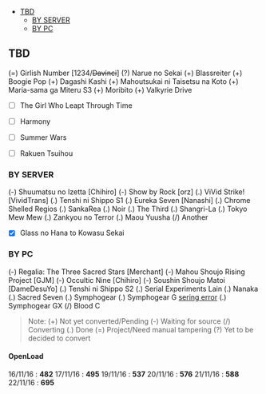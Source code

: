 <!-- toc orderedList:0 depthFrom:1 depthTo:3 -->

- [TBD](#tbd)
	- [BY SERVER](#by-server)
	- [BY PC](#by-pc)

<!-- tocstop -->

## TBD
(=) Girlish Number [1234/~~Davinci~~]
(?) Narue no Sekai
(+) Blassreiter
(+) Boogie Pop
(+) Dagashi Kashi
(+) Mahoutsukai ni Taisetsu na Koto
(+) Maria-sama ga Miteru S3
(+) Moribito
(+) Valkyrie Drive
- [ ] The Girl Who Leapt Through Time
- [ ] Harmony
- [ ] Summer Wars
- [ ] Rakuen Tsuihou


### BY SERVER
(-) Shuumatsu no Izetta [Chihiro]
(-) Show by Rock [orz]
(.) ViVid Strike! [VividTrans]
(.) Tenshi ni Shippo S1
(.) Eureka Seven [Nanashi]
(.) Chrome Shelled Regios
(.) SankaRea
(.) Noir
(.) The Third
(.) Shangri-La
(.) Tokyo Mew Mew
(.) Zankyou no Terror
(.) Maou Yuusha
(/) Another
- [x] Glass no Hana to Kowasu Sekai

### BY PC
(-) Regalia: The Three Sacred Stars [Merchant]
(-) Mahou Shoujo Rising Project [GJM]
(-) Occultic Nine [Chihiro]
(-) Soushin Shoujo Matoi [DameDesuYo]
(.) Tenshi ni Shippo S2
(.) Serial Experiments Lain
(.) Nanaka
(.) Sacred Seven
(.) Symphogear
(.) Symphogear G [sering error](https://x265.github.io/)
(.) Symphogear GX
(/) Blood C

> Note:
> (+) Not yet converted/Pending
> (-) Waiting for source
> (/) Converting
> (.) Done
> (=) Project/Need manual tampering
> (?) Yet to be decided to convert

<!-- untoc -->
#### OpenLoad
16/11/16 : __482__
17/11/16 : __495__
19/11/16 : __537__
20/11/16 : __576__
21/11/16 : __588__
22/11/16 : __695__
